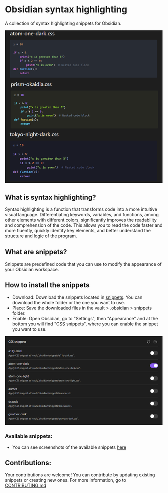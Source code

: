# Obsidian syntax highlighting

A collection of syntax highlighting snippets for Obsidian.

![Syntax Highlighting screenshot](src/syntax-highlighting.png)

## What is syntax highlighting?

Syntax highlighting is a function that transforms code into a more intuitive visual language. Differentiating keywords, variables, and functions, among other elements with different colors, significantly improves the readability and comprehension of the code. This allows you to read the code faster and more fluently, quickly identify key elements, and better understand the structure and logic of the program.

## What are snippets?

Snippets are predefined code that you can use to modify the appearance of your Obsidian workspace.

## How to install the snippets

- Download: Download the snippets located in [snippets](/snippets). You can download the whole folder or the one you want to use.
- Place: Save the downloaded files in the vault > .obsidian > snippets folder.
- Enable: Open Obsidian, go to "Settings", then "Appearance" and at the bottom you will find "CSS snippets", where you can enable the snippet you want to use.

![Enable the snippet](src/snippets.png)

### Available snippets:
- You can see screenshots of the available snippets [here](src/screenshots)

## Contributions:

Your contributions are welcome! You can contribute by updating existing snippets or creating new ones. For more information, go to [CONTRIBUTING.md](CONTRIBUTING.md)
